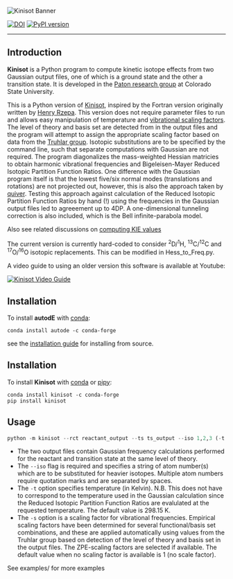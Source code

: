 ![Kinisot Banner](kinisot_banner.png)

[![DOI](https://zenodo.org/badge/54840251.svg)](https://zenodo.org/badge/latestdoi/54840251)
[![PyPI version](https://badge.fury.io/py/kinisot.svg)](https://badge.fury.io/py/kinisot)

***
## Introduction

**Kinisot** is a Python program to compute kinetic isotope effects from two Gaussian output files, one of which is a ground state and the other a transition state. It is developed in the [Paton research group](https://patonlab.colostate.edu) at Colorado State University.

This is a Python version of [Kinisot](http://dx.doi.org/10.5281/zenodo.19272), inspired by the Fortran version originally written by [Henry Rzepa](https://en.wikipedia.org/wiki/Henry_Rzepa). This version does not require parameter files to run and allows easy manipulation of temperature and [vibrational scaling factors](http://t1.chem.umn.edu/freqscale/index.html). The level of theory and basis set are detected from in the output files and the program will attempt to assign the appropriate scaling factor based on data from the [Truhlar group](https://t1.chem.umn.edu/freqscale/index.html). Isotopic substitutions are to be specified by the command line, such that separate computations with Gaussian are not required. The program diagonalizes the mass-weighted Hessian matricies to obtain harmonic vibrational frequencies and Bigeleisen-Mayer Reduced Isotopic Partition Function Ratios. One difference with the Gaussian program itself is that the lowest five/six normal modes (translations and rotations) are not projected out, however, this is also the approach taken by [quiver](https://github.com/ekwan/quiver). Testing  this approach against calculation of the Reduced Isotopic Partition Function Ratios by hand (!) using the frequencies in the Gaussian output files led to agreeement up to 4DP. A one-dimensional tunneling correction is also included, which is the Bell infinite-parabola model.

Also see related discussions on [computing KIE values](http://www.ch.imperial.ac.uk/rzepa/blog/?p=14327)

The current version is currently hard-coded to consider <sup>2</sup>D/<sup>1</sup>H, <sup>13</sup>C/<sup>12</sup>C and <sup>17</sup>O/<sup>16</sup>O isotopic replacements. This can be modified in Hess_to_Freq.py.

A video guide to using an older version this software is available at Youtube:

[![Kinisot Video Guide](http://img.youtube.com/vi/r4x2gmkc0U8/0.jpg)](http://www.youtube.com/watch?v=r4x2gmkc0U8)


## Installation

To install **autodE** with [conda](https://anaconda.org/conda-forge/autode):
```
conda install autode -c conda-forge
```
see the [installation guide](https://duartegroup.github.io/autodE/install.html) for installing from source.

## Installation
To install **Kinisot** with [conda](https://anaconda.org/conda-forge/kinisot) or [pipy]():
```
conda install kinisot -c conda-forge
pip install kinisot
```

## Usage

```python
python -m kinisot --rct reactant_output --ts ts_output --iso 1,2,3 (-t temperature) (-s scalefactor)  
```
*	The two output files contain Gaussian frequency calculations performed for the reactant and transition state at the same level of theory.
*	The `--iso` flag is required and specifies a string of atom number(s) which are to be substituted for heavier isotopes. Multiple atom numbers require quotation marks and are separated by spaces.
*	The `-t` option specifies temperature (in Kelvin). N.B. This does not have to correspond to the temperature used in the Gaussian calculation since the Reduced Isotopic Partition Function Ratios are evalulated at the requested temperature. The default value is 298.15 K.
*	The `-s` option is a scaling factor for vibrational frequencies. Empirical scaling factors have been determined for several functional/basis set combinations, and these are applied automatically using values from the Truhlar group based on detection of the level of theory and basis set in the output files. The ZPE-scaling factors are selected if available. The default value when no scaling factor is available is 1 (no scale factor).

See examples/ for more examples

